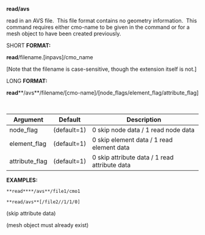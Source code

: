 **read/avs**

read in an AVS file.  This file format contains no geometry
information.  This command requires either cmo-name to be given in
the command or for a mesh object to have been created previously.

SHORT **FORMAT:**

**read**/filename.[inpavs]/cmo\_name


[Note that the filename is case-sensitive, though the extension
itself is not.]

LONG **FORMAT:**

**read****/avs**/filename/[cmo-name]/[node\_flags/element\_flag/attribute\_flag]

 

Argument | Default | Description
----------------- |  ------------- | -----------------------
node\_flag  |  (default=1) |  0 skip node data /  1 read node data
element\_flag |    (default=1) |  0 skip element data / 1 read element data
attribute\_flag |  (default=1) |  0 skip attribute data / 1 read attribute data

**EXAMPLES:**

    **read****/avs**/file1/cmo1

    **read/avs**[/file2//1/1/0]

(skip attribute data)

(mesh object must already exist)


